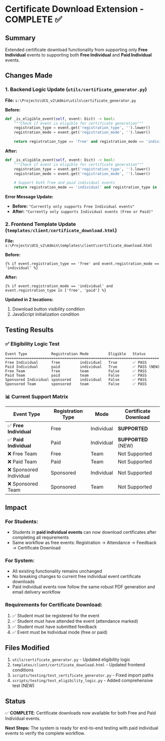 # Certificate Download Extension - COMPLETE ✅

## Summary
Extended certificate download functionality from supporting only **Free Individual** events to supporting both **Free Individual** and **Paid Individual** events.

## Changes Made

### 1. **Backend Logic Update** (`utils/certificate_generator.py`)
**File:** `s:\Projects\UCG_v2\Admin\utils\certificate_generator.py`

**Before:**
```python
def _is_eligible_event(self, event: Dict) -> bool:
    """Check if event is eligible for certificate generation"""
    registration_type = event.get('registration_type', '').lower()
    registration_mode = event.get('registration_mode', '').lower()
    
    return registration_type == 'free' and registration_mode == 'individual'
```

**After:**
```python
def _is_eligible_event(self, event: Dict) -> bool:
    """Check if event is eligible for certificate generation"""
    registration_type = event.get('registration_type', '').lower()
    registration_mode = event.get('registration_mode', '').lower()
    
    # Support both free and paid individual events
    return registration_mode == 'individual' and registration_type in ['free', 'paid']
```

**Error Message Update:**
- **Before:** `"Currently only supports Free Individual events"`
- **After:** `"Currently only supports Individual events (Free or Paid)"`

### 2. **Frontend Template Update** (`templates/client/certificate_download.html`)
**File:** `s:\Projects\UCG_v2\Admin\templates\client\certificate_download.html`

**Before:**
```django
{% if event.registration_type == 'free' and event.registration_mode == 'individual' %}
```

**After:**
```django
{% if event.registration_mode == 'individual' and event.registration_type in ['free', 'paid'] %}
```

**Updated in 2 locations:**
1. Download button visibility condition
2. JavaScript initialization condition

## Testing Results

### ✅ **Eligibility Logic Test**
```
Event Type           Registration Mode         Eligible   Status
======================================================================
Free Individual      free         individual   True       ✅ PASS
Paid Individual      paid         individual   True       ✅ PASS (NEW)
Free Team            free         team         False      ✅ PASS
Paid Team            paid         team         False      ✅ PASS
Sponsored Individual sponsored    individual   False      ✅ PASS
Sponsored Team       sponsored    team         False      ✅ PASS
```

### 📊 **Current Support Matrix**
| Event Type | Registration Type | Mode | Certificate Download |
|------------|------------------|------|---------------------|
| ✅ **Free Individual** | Free | Individual | **SUPPORTED** |
| ✅ **Paid Individual** | Paid | Individual | **SUPPORTED** (NEW) |
| ❌ Free Team | Free | Team | Not Supported |
| ❌ Paid Team | Paid | Team | Not Supported |
| ❌ Sponsored Individual | Sponsored | Individual | Not Supported |
| ❌ Sponsored Team | Sponsored | Team | Not Supported |

## Impact

### **For Students:**
- Students in **paid individual events** can now download certificates after completing all requirements
- Same workflow as free events: Registration → Attendance → Feedback → Certificate Download

### **For System:**
- All existing functionality remains unchanged
- No breaking changes to current free individual event certificate downloads
- Paid individual events now follow the same robust PDF generation and email delivery workflow

### **Requirements for Certificate Download:**
1. ✅ Student must be registered for the event
2. ✅ Student must have attended the event (attendance marked)
3. ✅ Student must have submitted feedback
4. ✅ Event must be Individual mode (free or paid)

## Files Modified
1. `utils/certificate_generator.py` - Updated eligibility logic
2. `templates/client/certificate_download.html` - Updated frontend conditions
3. `scripts/testing/test_certificate_generator.py` - Fixed import paths
4. `scripts/testing/test_eligibility_logic.py` - Added comprehensive test (NEW)

## Status
✅ **COMPLETE**: Certificate downloads now available for both Free and Paid Individual events.

**Next Steps:** The system is ready for end-to-end testing with paid individual events to verify the complete workflow.
